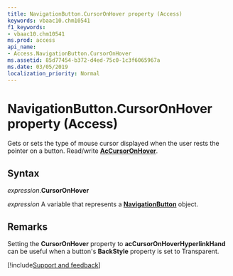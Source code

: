 ```yaml
---
title: NavigationButton.CursorOnHover property (Access)
keywords: vbaac10.chm10541
f1_keywords:
- vbaac10.chm10541
ms.prod: access
api_name:
- Access.NavigationButton.CursorOnHover
ms.assetid: 85d77454-b372-d4ed-75c0-1c3f6065967a
ms.date: 03/05/2019
localization_priority: Normal
---
```



# NavigationButton.CursorOnHover property (Access)

Gets or sets the type of mouse cursor displayed when the user rests the pointer on a button. Read/write **[AcCursorOnHover](Access.AcCursorOnHover.md)**.


## Syntax

_expression_.**CursorOnHover**

_expression_ A variable that represents a **[NavigationButton](Access.NavigationButton.md)** object.


## Remarks

Setting the **CursorOnHover** property to **acCursorOnHoverHyperlinkHand** can be useful when a button's **BackStyle** property is set to Transparent.




[!include[Support and feedback](~/includes/feedback-boilerplate.md)]